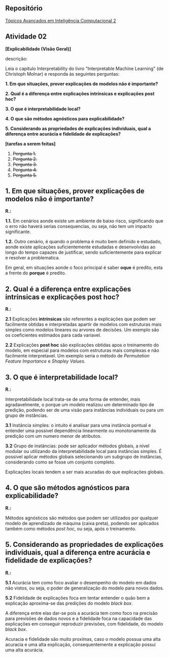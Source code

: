 ## Repositório

[Tópicos Avançados em Inteligência Computacional 2](https://github.com/Manuelfjr/topicos_avancados_ic_ii/tree/develop)

## Atividade 02

**[Explicabilidade (Visão Geral)]**

descrição:

Leia o capítulo Interpretability do livro "Interpretable Machine Learning" (de Christoph Molnar) e responda às seguintes
perguntas:

 **1. Em que situações, prover explicações de modelos não é importante?**

 **2. Qual é a diferença entre explicações intrínsicas e explicações post hoc?**

 **3. O que é interpretabilidade local?**

 **4. O que são métodos agnósticos para explicabilidade?**

 **5. Considerando as propriedades de explicações individuais, qual a  diferença entre acurácia e fidelidade de explicações?**

**[tarefas a serem feitas]**

1. ~~Pergunta 1.~~ 
2. ~~Pergunta 2.~~ 
3. ~~Pergunta 3.~~ 
4. ~~Pergunta 4.~~ 
5. ~~Pergunta 5.~~ 


 ## 1. Em que situações, prover explicações de modelos não é importante?

**R.:**


**1.1.** Em cenários aonde existe um ambiente de baixo risco, significando que o erro não haverá serias consequencias, ou seja, não tem um impacto significante.

**1.2.** Outro cenário, é quando o problema é muito bem definido e estudado, aonde existe aplicações suficientemente estudadas e desenvolvidas ao longo do tempo capazes de justificar, sendo suficientemente para explicar e resolver a problematica.

Em geral, em situações aonde o foco principal é saber **oque** é predito, esta a frente do **porque** é predito.


## 2. Qual é a diferença entre explicações intrínsicas e explicações post hoc?

**R.:**

**2.1** Explicações **intrínsicas** são referentes a explicações que podem ser facilmente obtidas e interpretadas apartir de modelos com estruturas mais simples como modelos lineares ou arvores de decisões. Um exemplo são os coeficientes estimados para cada variavel.

**2.2** Explicações **post hoc** são explicações obtidas apos o treinamento do modelo, em especial para modelos com estruturas mais complexas e não facilmente interpretavel. Um exemplo seria o método de *Permutation Feature Importance* e *Shapley Values*.


## 3. O que é interpretabilidade local?

**R.:**

Interpretabilidade local trata-se de uma forma de entender, mais agradavelmente, o porque um modelo realizou um determinado tipo de predição, podendo ser de uma visão para instâncias individuais ou para um grupo de instâncias.

**3.1** Instância simples: o intuito é analisar para uma instância pontual e entender uma possivel dependência linearmente ou monotonamente da predição com um numero menor de atributos. 

**3.2** Grupo de instâncias: pode ser aplicador métodos globais, a nível modular ou utilizando da interpretabilidade local para instâncias simples. É possivel aplicar métodos globais selecionando um subgrupo de instâncias, considerando como se fosse um conjunto completo.

Explicações locais tendem a ser mais acuradas do que explicações globais.

## 4. O que são métodos agnósticos para explicabilidade?

**R.:**

 Métodos agnósticos são métodos que podem ser utilizados por qualquer modelo de aprendizado de máquina (caixa preta), podendo ser aplicados também como métodos *post hoc*, ou seja, após o treinamento.


## 5. Considerando as propriedades de explicações individuais, qual a diferença entre acurácia e fidelidade de explicações?

**R.:**

**5.1** Acurácia tem como foco avaliar o desempenho do modelo em dados não vistos, ou seja, o poder de generalização do modelo para novos dados.

**5.2** Fidelidade de explicações foca em tentar entender o quão bem a explicação aproxima-se das predições do modelo *black box*.


A diferença entre elas dar-se pois a acurácia tem como foco na precisão para previsões de dados novos e a fidelidade foca na capacidade das explicações em conseguir reproduzir previsões, com fidelidade, do modelo *black box*.

Acuracia e fidelidade são muito proxímas, caso o modelo possua uma alta acuracia e uma alta explicação, consequentemente a explicação possui uma alta acurácia.
